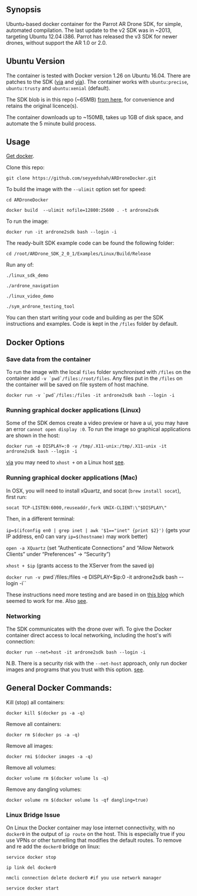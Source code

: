 ## Synopsis

Ubuntu-based docker container for the Parrot AR Drone SDK, for simple, automated compilation. The last update to the v2 SDK was in ~2013, targeting Ubuntu 12.04 i386. Parrot has released the v3 SDK for newer drones, without support the AR 1.0 or 2.0.

## Ubuntu Version

The container is tested with Docker version 1.26 on Ubuntu 16.04. There are patches to the SDK ([via](http://stackoverflow.com/questions/35052653/compiling-ar-drone-sdk-fails-with-dso-missing-from-command-line) and [via](http://jderobot.org/Varribas-tfm/ARDrone:starting_up#Building_Examples)). The container works with `ubuntu:precise`, `ubuntu:trusty` and `ubuntu:xenial` (default).

The SDK blob is in this repo (~65MB) [from here](http://developer.parrot.com/docs/SDK2/ARDrone_SDK_2_0_1.zip), for convenience and retains the original licence(s).

The container downloads up to ~150MB, takes up 1GB of disk space, and automate the 5 minute build process.

## Usage 

[Get docker](https://www.docker.com/community-edition#/download).

Clone this repo:

`git clone https://github.com/seyyedshah/ARDroneDocker.git`

To build the image with the `--ulimit` option set for speed:

`cd ARDroneDocker`

`docker build  --ulimit nofile=12800:25600 . -t ardrone2sdk`

To run the image:

`docker run -it ardrone2sdk bash --login -i`

The ready-built SDK example code can be found the following folder:

`cd /root/ARDrone_SDK_2_0_1/Examples/Linux/Build/Release`

Run any of:

`./linux_sdk_demo`

`./ardrone_navigation`

`./linux_video_demo`

`./sym_ardrone_testing_tool`

You can then start writing your code and building as per the SDK instructions and examples. Code is kept in the `/files` folder by default.

## Docker Options

### Save data from the container

To run the image with the local `files` folder synchronised with `/files` on the container add ``-v `pwd`/files:/root/files``. Any files put in the `/files` on the container will be saved on file system of host machine.

``docker run -v `pwd`/files:/files -it ardrone2sdk bash --login -i``

### Running graphical docker applications (Linux)

Some of the SDK demos create a video preview or have a ui, you may have an error `cannot open display :0`. To run the image so graphical applications are shown in the host:

`docker run -e DISPLAY=:0 -v /tmp/.X11-unix:/tmp/.X11-unix -it ardrone2sdk bash --login -i`

[via](http://fabiorehm.com/blog/2014/09/11/running-gui-apps-with-docker/) you may need to `xhost +` on a Linux host [see](http://stackoverflow.com/questions/28392949/running-chromium-inside-docker-gtk-cannot-open-display-0). 

### Running graphical docker applications (Mac)

In OSX, you will need to install xQuartz, and socat (`brew install socat`), first run:

`socat TCP-LISTEN:6000,reuseaddr,fork UNIX-CLIENT:\"$DISPLAY\"`

Then, in a different terminal:

`ip=$(ifconfig en0 | grep inet | awk '$1=="inet" {print $2}')` (gets your IP address, en0 can vary `ip=$(hostname)` may work better)

`open -a XQuartz` (set “Authenticate Connections” and “Allow Network Clients” under “Preferences” -> “Security”)

`xhost + $ip` (grants access to the XServer from the saved ip)

`docker run -v `pwd`/files:/files -e DISPLAY=$ip:0 -it ardrone2sdk bash --login -i``

These instructions need more testing and are based in on [this blog](http://kartoza.com/en/blog/how-to-run-a-linux-gui-application-on-osx-using-docker/) which seemed to work for me. Also [see](https://fredrikaverpil.github.io/2016/07/31/docker-for-mac-and-gui-applications/).

### Networking

The SDK communicates with the drone over wifi. To give the Docker container direct access to local networking, including the host's wifi connection:

`docker run --net=host -it ardrone2sdk bash --login -i`

N.B. There is a security risk with the `--net-host` approach, only run docker images and programs that you trust with this option. [see](https://github.com/fgg89/docker-ap/wiki/Container-access-to-wireless-network-interface).

## General Docker Commands:

Kill (stop) all containers:

`docker kill $(docker ps -a -q)`

Remove all containers:

`docker rm $(docker ps -a -q)`

Remove all images:

`docker rmi $(docker images -a -q)`

Remove all volumes:

`docker volume rm $(docker volume ls -q)`

Remove any dangling volumes:

`docker volume rm $(docker volume ls -qf dangling=true)`

### Linux Bridge Issue

On Linux the Docker container may lose internet connectivity, with no `docker0` in the output of `ip route` on the host. This is especially true if you use VPNs or other tunnelling that modifies the default routes. To remove and re add the `docker0` bridge on linux:

`service docker stop`

`ip link del docker0`

`nmcli connection delete docker0 #if you use network manager` 

`service docker start`
 
